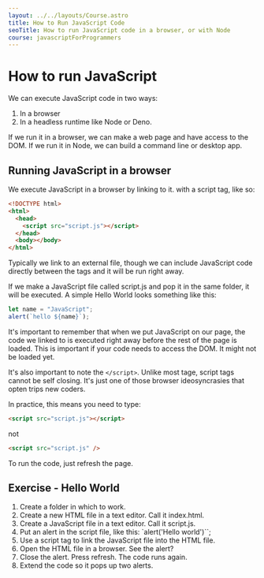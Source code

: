 ```yaml
---
layout: ../../layouts/Course.astro
title: How to Run JavaScript Code
seoTitle: How to run JavaScript code in a browser, or with Node
course: javascriptForProgrammers
---
```


# How to run JavaScript

We can execute JavaScript code in two ways:

1. In a browser
2. In a headless runtime like Node or Deno.

If we run it in a browser, we can make a web page and have access to the DOM. If we run it in Node, we can build a command line or desktop app.

## Running JavaScript in a browser

We execute JavaScript in a browser by linking to it. with a script tag, like so:

```html
<!DOCTYPE html>
<html>
  <head>
    <script src="script.js"></script>
  </head>
  <body></body>
</html>
```

Typically we link to an external file, though we can include JavaScript code directly between the <script></script> tags and it will be run right away.

If we make a JavaScript file called script.js and pop it in the same folder, it will be executed. A simple Hello World looks something like this:

```js
let name = "JavaScript";
alert(`hello ${name}`);
```

It's important to remember that when we put JavaScript on our page, the code we linked to is executed right away before the rest of the page is loaded. This is important if your code needs to access the DOM. It might not be loaded yet.

It's also important to note the `</script>`. Unlike most tage, script tags cannot be self closing. It's just one of those browser ideosyncrasies that opten trips new coders.

In practice, this means you need to type:

```html
<script src="script.js"></script>
```

not

```html
<script src="script.js" />
```

To run the code, just refresh the page.

<div class="exercise">

## Exercise - Hello World

1. Create a folder in which to work.
2. Create a new HTML file in a text editor. Call it index.html.
3. Create a JavaScript file in a text editor. Call it script.js.
4. Put an alert in the script file, like this: `alert('Hello world')``;
5. Use a script tag to link the JavaScript file into the HTML file.
6. Open the HTML file in a browser. See the alert?
7. Close the alert. Press refresh. The code runs again.
8. Extend the code so it pops up two alerts.

</div>
